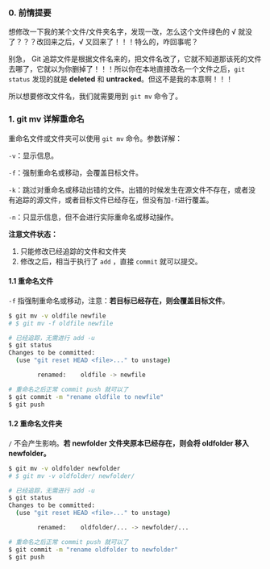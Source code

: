 ### 0. 前情提要

想修改一下我的某个文件/文件夹名字，发现一改，怎么这个文件绿色的 √ 就没了？？？改回来之后，√ 又回来了！！！特么的，咋回事呢？

别急， Git 追踪文件是根据文件名来的，把文件名改了，它就不知道那该死的文件去哪了，它就以为你删掉了！！！所以你在本地直接改名一个文件之后，`git status` 发现的就是 **deleted** 和 **untracked**。但这不是我的本意啊！！！

所以想要修改文件名，我们就需要用到 `git mv` 命令了。

### 1. git mv 详解重命名

重命名文件或文件夹可以使用 `git mv` 命令。参数详解：

`-v`：显示信息。

`-f`：强制重命名或移动，会覆盖目标文件。

`-k`：跳过对重命名或移动出错的文件。出错的时候发生在源文件不存在，或者没有追踪的源文件，或者目标文件已经存在，但没有加`-f`进行覆盖。

`-n`：只显示信息，但不会进行实际重命名或移动操作。

**注意文件状态：**

1. 只能修改已经追踪的文件和文件夹
2. 修改之后，相当于执行了 `add` ，直接 `commit` 就可以提交。

#### 1.1 重命名文件

 `-f` 指强制重命名或移动，注意：**若目标已经存在，则会覆盖目标文件**。

```bash
$ git mv -v oldfile newfile
# $ git mv -f oldfile newfile

# 已经追踪，无需进行 add -u
$ git status
Changes to be committed:
  (use "git reset HEAD <file>..." to unstage)

        renamed:    oldfile -> newfile

# 重命名之后正常 commit push 就可以了
$ git commit -m "rename oldfile to newfile"
$ git push
```

#### 1.2 重命名文件夹

`/` 不会产生影响。**若 newfolder 文件夹原本已经存在，则会将 oldfolder 移入 newfolder。**

```bash
$ git mv -v oldfolder newfolder
# $ git mv -v oldfolder/ newfolder/

# 已经追踪，无需进行 add -u
$ git status
Changes to be committed:
  (use "git reset HEAD <file>..." to unstage)

        renamed:    oldfolder/... -> newfolder/...

# 重命名之后正常 commit push 就可以了
$ git commit -m "rename oldfolder to newfolder"
$ git push
```

